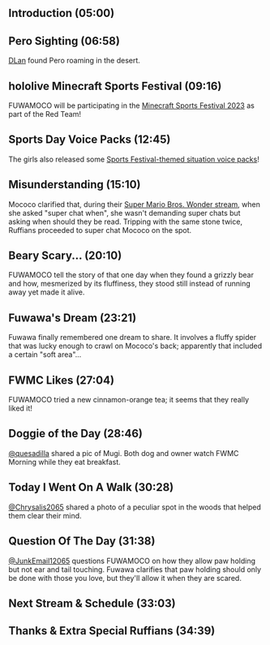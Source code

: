 ## Introduction (05:00)

## Pero Sighting (06:58)

[DLan](https://twitter.com/DylanMend/status/1695043836777566696) found Pero roaming in the desert.

## hololive Minecraft Sports Festival (09:16)

FUWAMOCO will be participating in the [Minecraft Sports Festival 2023](https://youtu.be/QBMF6LN1QyU) as part of the Red Team!

## Sports Day Voice Packs (12:45)

The girls also released some [Sports Festival-themed situation voice packs](https://shop.hololivepro.com/en/products/hololive_sportsfestival_voicepack)!

## Misunderstanding (15:10)

Mococo clarified that, during their [Super Mario Bros. Wonder stream](https://youtu.be/8ZEsc5JkeT0?t=8420), when she asked "super chat when", she wasn't demanding super chats but asking when should  they be read. Tripping with the same stone twice, Ruffians proceeded to super chat Mococo on the spot.

## Beary Scary... (20:10)

FUWAMOCO tell the story of that one day when they found a grizzly bear and how, mesmerized by its fluffiness, they stood still instead of running away yet made it alive.

## Fuwawa's Dream (23:21)

Fuwawa finally remembered one dream to share. It involves a fluffy spider that was lucky enough to crawl on Mococo's back; apparently that included a certain "soft area"...

## FWMC Likes (27:04)

FUWAMOCO tried a new cinnamon-orange tea; it seems that they really liked it!

## Doggie of the Day (28:46)

[@quesadilla](https://twitter.com/quesadilla/status/1719916670381400531) shared a pic of Mugi. Both dog and owner watch FWMC Morning while they eat breakfast.

## Today I Went On A Walk (30:28)

[@Chrysalis2065](https://twitter.com/Chrysalis2065/status/1719776029315641695) shared a photo of a peculiar spot in the woods that helped them clear their mind.

## Question Of The Day (31:38)

[@JunkEmail12065](https://twitter.com/JunkEmail12065/status/1715406283187134819) questions FUWAMOCO on how they allow paw holding but not ear and tail touching. Fuwawa clarifies that paw holding should only be done with those you love, but they'll allow it when they are scared.

## Next Stream & Schedule (33:03)

## Thanks & Extra Special Ruffians (34:39)
